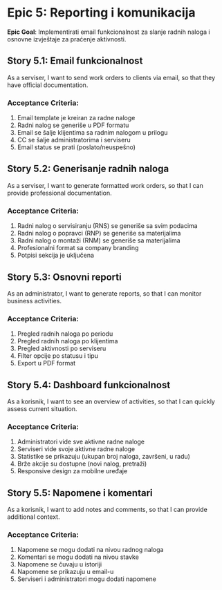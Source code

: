 # Epic 5: Reporting i komunikacija

**Epic Goal**: Implementirati email funkcionalnost za slanje radnih naloga i osnovne izvještaje za praćenje aktivnosti.

## Story 5.1: Email funkcionalnost
As a serviser,
I want to send work orders to clients via email,
so that they have official documentation.

### Acceptance Criteria:
1. Email template je kreiran za radne naloge
2. Radni nalog se generiše u PDF formatu
3. Email se šalje klijentima sa radnim nalogom u prilogu
4. CC se šalje administratorima i serviseru
5. Email status se prati (poslato/neuspešno)

## Story 5.2: Generisanje radnih naloga
As a serviser,
I want to generate formatted work orders,
so that I can provide professional documentation.

### Acceptance Criteria:
1. Radni nalog o servisiranju (RNS) se generiše sa svim podacima
2. Radni nalog o popravci (RNP) se generiše sa materijalima
3. Radni nalog o montaži (RNM) se generiše sa materijalima
4. Profesionalni format sa company branding
5. Potpisi sekcija je uključena

## Story 5.3: Osnovni reporti
As an administrator,
I want to generate reports,
so that I can monitor business activities.

### Acceptance Criteria:
1. Pregled radnih naloga po periodu
2. Pregled radnih naloga po klijentima
3. Pregled aktivnosti po serviseru
4. Filter opcije po statusu i tipu
5. Export u PDF format

## Story 5.4: Dashboard funkcionalnost
As a korisnik,
I want to see an overview of activities,
so that I can quickly assess current situation.

### Acceptance Criteria:
1. Administratori vide sve aktivne radne naloge
2. Serviseri vide svoje aktivne radne naloge
3. Statistike se prikazuju (ukupan broj naloga, završeni, u radu)
4. Brže akcije su dostupne (novi nalog, pretraži)
5. Responsive design za mobilne uređaje

## Story 5.5: Napomene i komentari
As a korisnik,
I want to add notes and comments,
so that I can provide additional context.

### Acceptance Criteria:
1. Napomene se mogu dodati na nivou radnog naloga
2. Komentari se mogu dodati na nivou stavke
3. Napomene se čuvaju u istoriji
4. Napomene se prikazuju u email-u
5. Serviseri i administratori mogu dodati napomene
